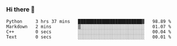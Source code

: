 ### Hi there 👋

<!--START_SECTION:waka-->

```text
Python     3 hrs 37 mins   ████████████████████████▓   98.89 %
Markdown   2 mins          ▒░░░░░░░░░░░░░░░░░░░░░░░░   01.07 %
C++        0 secs          ░░░░░░░░░░░░░░░░░░░░░░░░░   00.04 %
Text       0 secs          ░░░░░░░░░░░░░░░░░░░░░░░░░   00.01 %
```

<!--END_SECTION:waka-->
